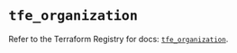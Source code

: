 # `tfe_organization`

Refer to the Terraform Registry for docs: [`tfe_organization`](https://registry.terraform.io/providers/hashicorp/tfe/0.62.0/docs/resources/organization).
